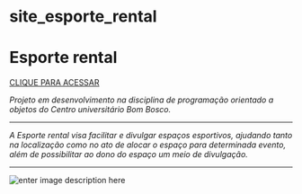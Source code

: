 # site_esporte_rental

# Esporte rental
[CLIQUE PARA ACESSAR
](https://esporte-rental-fro0z4qwp-dev-danyvazquez69.vercel.app/)

*Projeto em desenvolvimento na disciplina de programação orientado a objetos do Centro universitário Bom Bosco.*
***

*A Esporte rental visa facilitar e divulgar espaços esportivos, ajudando tanto na localização como no ato de alocar o espaço para determinada evento, além de possibilitar ao dono do espaço um meio de divulgação.*

***  
![enter image description here](https://lh3.googleusercontent.com/x0R1fJpXEcEWH_L_6dCCr4DTKsxwwz2QOzjZTqcFIXZZ1mnHp1nARYAY52pRJB-lpS6_eEHWUod9RPj0UMQYOP_sReUro_mUfjVLNqvnEMxcDrCqGLWwCkF9k7uBslG6gVpi-HHK-FpHxVIFjOvm6QloQpBUrjvpdAP8NCHDGfx0cbQGwAwndMN3s0FqiYtrsm5BPTVVibn5lCOUntup5c1Nm9i1zd5j1zanJBRFTWLroj3dHbVNNw-ReldsY0vGa8IgGdEoLRSuQ64xqXGZrBwqko0yjYDWoyZMyDti4-RYDcTUWmLRZcJK0_M1WhvpYKIw65N-B54A1Yz9idGm6MuOsdGJkh7Cdpo0RzOckI-kRvJBofthJQgnADW6fAbAxvZf9pAEgqbsvViUgZ0UapzHs2cbQSW5TkAVwT49dK6qUqsER1BUq4iKkz1X1gsHgWKlAdeCzGOJIk9kGcGRfLo8k4osCoPOhsSM-gpwjV7KU0lxtq3gN6CW0Thj7BOeq4blMsGLFNEwr24BHU5MPKc-ASYZaSLEipxhRswjC5rMdSaifrK3yDCCrRPTPsOEJdL9lt96bbC9EP3dG1fY-NpdgghdupJ6wRAB0Um5-2IfEf4st9lvApzKn5IGzzuf9WzC5cRVeMAlukTFLb8Wmcp4DPV9URgjpfgRDcFNMH2vPQvY9JfdA7IY3E74RTfhfFZECgAuOOzbaeI8_Kr17Rs=w523-h250-no?authuser=0)
